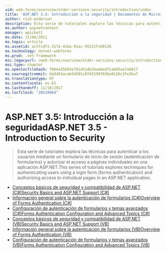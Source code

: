 ```yaml
---
uid: web-forms/overview/older-versions-security/introduction/index
title: 'ASP.NET 3.5: Introducción a la seguridad | Documentos de Microsoft'
author: rick-anderson
description: Esta serie de tutoriales explora las técnicas para autenticar a los usuarios mediante un formulario de inicio de sesión (autenticación de formularios) y autorizar el acceso a páginas individuales de...
ms.author: aspnetcontent
manager: wpickett
ms.date: 11/04/2011
ms.topic: article
ms.assetid: ac5fcd71-317a-41ba-91ac-95121fc68126
ms.technology: dotnet-webforms
ms.prod: .net-framework
msc.legacyurl: /web-forms/overview/older-versions-security/introduction
msc.type: chapter
ms.openlocfilehash: f964a35693e781451db24ae6ed7ca8d5aa7a6917
ms.sourcegitcommit: 9a9483aceb34591c97451997036a9120c3fe2baf
ms.translationtype: HT
ms.contentlocale: es-ES
ms.lasthandoff: 11/10/2017
ms.locfileid: "26519064"
---
```

<a name="aspnet-35---introduction-to-security"></a><span data-ttu-id="23cf8-103">ASP.NET 3.5: Introducción a la seguridad</span><span class="sxs-lookup"><span data-stu-id="23cf8-103">ASP.NET 3.5 - Introduction to Security</span></span>
====================
> <span data-ttu-id="23cf8-104">Esta serie de tutoriales explora las técnicas para autenticar a los usuarios mediante un formulario de inicio de sesión (autenticación de formularios) y autorizar el acceso a páginas individuales en una aplicación ASP.NET.</span><span class="sxs-lookup"><span data-stu-id="23cf8-104">This series of tutorials explores techniques for authenticating users using a login form (forms authentication) and authorizing access to individual pages in an ASP.NET application.</span></span>


- [<span data-ttu-id="23cf8-105">Conceptos básicos de seguridad y compatibilidad de ASP.NET (C#)</span><span class="sxs-lookup"><span data-stu-id="23cf8-105">Security Basics and ASP.NET Support (C#)</span></span>](security-basics-and-asp-net-support-cs.md)
- [<span data-ttu-id="23cf8-106">Información general sobre la autenticación de formularios (C#)</span><span class="sxs-lookup"><span data-stu-id="23cf8-106">Overview of Forms Authentication (C#)</span></span>](an-overview-of-forms-authentication-cs.md)
- [<span data-ttu-id="23cf8-107">Configuración de autenticación de formularios y temas avanzados (C#)</span><span class="sxs-lookup"><span data-stu-id="23cf8-107">Forms Authentication Configuration and Advanced Topics (C#)</span></span>](forms-authentication-configuration-and-advanced-topics-cs.md)
- [<span data-ttu-id="23cf8-108">Conceptos básicos de seguridad y compatibilidad de ASP.NET (VB)</span><span class="sxs-lookup"><span data-stu-id="23cf8-108">Security Basics and ASP.NET Support (VB)</span></span>](security-basics-and-asp-net-support-vb.md)
- [<span data-ttu-id="23cf8-109">Información general sobre la autenticación de formularios (VB)</span><span class="sxs-lookup"><span data-stu-id="23cf8-109">Overview of Forms Authentication (VB)</span></span>](an-overview-of-forms-authentication-vb.md)
- [<span data-ttu-id="23cf8-110">Configuración de autenticación de formularios y temas avanzados (VB)</span><span class="sxs-lookup"><span data-stu-id="23cf8-110">Forms Authentication Configuration and Advanced Topics (VB)</span></span>](forms-authentication-configuration-and-advanced-topics-vb.md)
